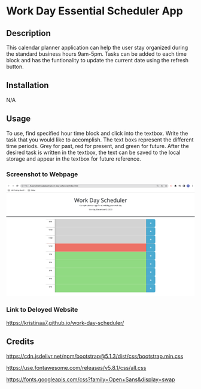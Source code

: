 # Work Day Essential Scheduler App

## Description
This calendar planner application can help the user stay organized during the standard business hours 9am-5pm. Tasks can be added to each time block and has the funtionality to update the current date using the refresh button.

## Installation
N/A

## Usage 
To use, find specified hour time block and click into the textbox. Write the task that you would like to accomplish. The text boxs represent the different time periods. Grey for past, red for present, and green for future. After the desired task is written in the textbox, the text can be saved to the local storage and appear in the textbox for future reference.

### Screenshot to Webpage 
![Screenshot](screenshots/photo.png)

### Link to Deloyed Website 
https://kristinaa7.github.io/work-day-scheduler/

## Credits 
https://cdn.jsdelivr.net/npm/bootstrap@5.1.3/dist/css/bootstrap.min.css

https://use.fontawesome.com/releases/v5.8.1/css/all.css

https://fonts.googleapis.com/css?family=Open+Sans&display=swap 
